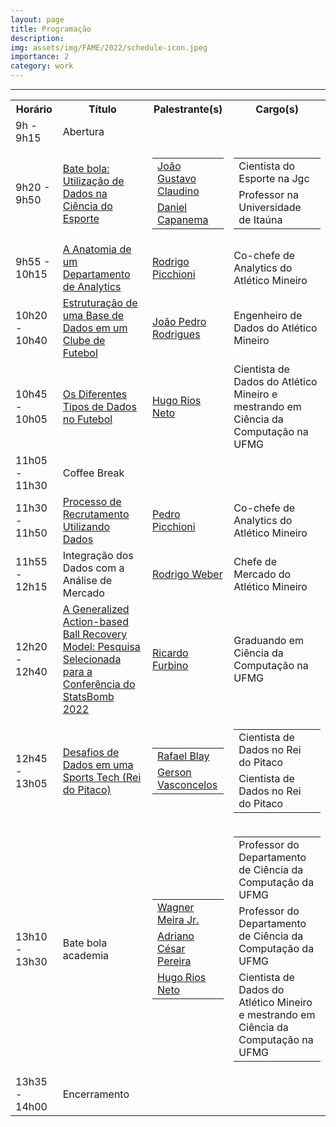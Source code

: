 ```yaml
---
layout: page
title: Programação
description: 
img: assets/img/FAME/2022/schedule-icon.jpeg
importance: 2
category: work
---
```

<hr>

<table>
    <tr>
        <th>Horário</th>
        <th>Título</th>
        <th>Palestrante(s)</th>
        <th>Cargo(s)</th>
    </tr>
    <tr>
        <td>9h - 9h15</td>
        <td>Abertura</td>
        <td></td>
        <td></td>
    </tr>
    <tr>
        <td>9h20 - 9h50</td>
        <td><a href="/assets/pdf/FAME/2022/1_Dados_na_Ciencia_do_Esporte.pdf">Bate bola: Utilização de Dados na Ciência do Esporte</a></td>
        <td>
            <table style="border: 0;" cellpadding="0" cellspacing="0">
                <tr>
                    <td style="border: 0;" cellpadding="0" cellspacing="0"><a href='https://www.linkedin.com/in/jo%C3%A3o-gustavo-claudino-phd-94302033/'>João Gustavo Claudino</a></td>
                </tr>
                <tr>
                    <td style="border: 0;" cellpadding="0" cellspacing="0"><a href='https://www.linkedin.com/in/danielcapanema/'>Daniel Capanema</a></td>
                </tr>
            </table>
        </td>
        <td>
            <table style="border: 0;" cellpadding="0" cellspacing="0">
                <tr>
                    <td style="border: 0;" cellpadding="0" cellspacing="0">Cientista do Esporte na Jgc</td>
                </tr>
                <tr>
                    <td style="border: 0;" cellpadding="0" cellspacing="0">Professor na Universidade de Itaúna</td>
                </tr>
            </table>
        </td>
    </tr>
    <tr>
        <td>9h55 - 10h15</td>
        <td><a href="/assets/pdf/FAME/2022/2_Rodrigo_Picchioni.pptx">A Anatomia de um Departamento de Analytics</a></td>
        <td><a href='https://www.linkedin.com/in/rodrigo-picchioni-5154a2a2/'>Rodrigo Picchioni</a></td>
        <td>Co-chefe de Analytics do Atlético Mineiro</td>
    </tr>
    <tr>
        <td>10h20 - 10h40</td>
        <td><a href="/assets/pdf/FAME/2022/3_Joao_Pedro_Rodrigues.pptx">Estruturação de uma Base de Dados em um Clube de Futebol</a></td>
        <td><a href='https://www.linkedin.com/in/jpalvees95/'>João Pedro Rodrigues</a></td>
        <td>Engenheiro de Dados do Atlético Mineiro</td>
    </tr>
    <tr>
        <td>10h45 - 10h05</td>
        <td><a href="/assets/pdf/FAME/2022/4_Hugo_Rios_Neto.pptx">Os Diferentes Tipos de Dados no Futebol</a></td>
        <td><a href='https://hugoriosneto.github.io/'>Hugo Rios Neto</a></td>
        <td>Cientista de Dados do Atlético Mineiro e mestrando em Ciência da Computação na UFMG</td>
    </tr>
    <tr>
        <td>11h05 - 11h30</td>
        <td>Coffee Break</td>
        <td></td>
        <td></td>
    </tr>
    <tr>
        <td>11h30 - 11h50</td>
        <td><a href="/assets/pdf/FAME/2022/5_Pedro_Picchioni.pptx">Processo de Recrutamento Utilizando Dados</a></td>
        <td><a href='https://www.linkedin.com/in/pedro-picchioni-ba959913a/'>Pedro Picchioni</a></td>
        <td>Co-chefe de Analytics do Atlético Mineiro</td>
    </tr>
    <tr>
        <td>11h55 - 12h15</td>
        <td>Integração dos Dados com a Análise de Mercado</td>
        <td><a href='https://www.linkedin.com/in/rodrigo-weber-7aa45b184'>Rodrigo Weber</a></td>
        <td>Chefe de Mercado do Atlético Mineiro</td>
    </tr>
    <tr>
        <td>12h20 - 12h40</td>
        <td><a href="/assets/pdf/FAME/2022/7_Ricardo_Furbino.pptx">A Generalized Action-based Ball Recovery Model: Pesquisa Selecionada para a Conferência do StatsBomb 2022</a></td>
        <td><a href='https://www.linkedin.com/in/ricardo-furbino'>Ricardo Furbino</a></td>
        <td>Graduando em Ciência da Computação na UFMG</td>
    </tr>
    <tr>
        <td>12h45 - 13h05</td>
        <td><a href="/assets/pdf/FAME/2022/8_Rei_do_Pitaco.pdf">Desafios de Dados em uma Sports Tech (Rei do Pitaco)</a></td>
        <td>
            <table style="border: 0;" cellpadding="0" cellspacing="0">
                <tr>
                    <td style="border: 0;" cellpadding="0" cellspacing="0"><a href='https://www.linkedin.com/in/rblay/'>Rafael Blay</a></td>
                </tr>
                <tr>
                    <td style="border: 0;" cellpadding="0" cellspacing="0"><a href='https://www.linkedin.com/in/gersonvneto/'>Gerson Vasconcelos</a></td>
                </tr>
            </table>
        </td>
        <td>
            <table style="border: 0;" cellpadding="0" cellspacing="0">
                <tr>
                    <td style="border: 0;" cellpadding="0" cellspacing="0">Cientista de Dados no Rei do Pitaco</td>
                </tr>
                <tr>
                    <td style="border: 0;" cellpadding="0" cellspacing="0">Cientista de Dados no Rei do Pitaco</td>
                </tr>
            </table>
        </td>
    </tr>
    <tr>
        <td>13h10 - 13h30</td>
        <td>Bate bola academia</td>
        <td>
            <table style="border: 0;" cellpadding="0" cellspacing="0">
                <tr>
                    <td style="border: 0;" cellpadding="0" cellspacing="0"><a href='https://dcc.ufmg.br/professor/wagner-meira-junior/'>Wagner Meira Jr.</a></td>
                </tr>
                <tr>
                    <td style="border: 0;" cellpadding="0" cellspacing="0"><a href='https://dcc.ufmg.br/professor/adriano-cesar-machado-pereira/'>Adriano César Pereira</a></td>
                </tr>
                <tr>
                    <td style="border: 0;" cellpadding="0" cellspacing="0"><a href='https://hugoriosneto.github.io/'>Hugo Rios Neto</a></td>
                </tr>
            </table>
        </td>
        <td>
            <table style="border: 0;" cellpadding="0" cellspacing="0">
                <tr>
                    <td style="border: 0;" cellpadding="0" cellspacing="0">Professor do Departamento de Ciência da Computação da UFMG</td>
                </tr>
                <tr>
                    <td style="border: 0;" cellpadding="0" cellspacing="0">Professor do Departamento de Ciência da Computação da UFMG</td>
                </tr>
                <tr>
                    <td style="border: 0;" cellpadding="0" cellspacing="0">Cientista de Dados do Atlético Mineiro e mestrando em Ciência da Computação na UFMG</td>
                </tr>
            </table>
        </td>
    </tr>
    <tr>
        <td>13h35 - 14h00</td>
        <td>Encerramento</td>
        <td></td>
        <td></td>
    </tr>
</table>
